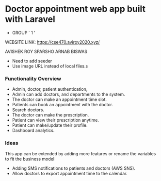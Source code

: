 # Doctor appointment web app built with Laravel

- GROUP ` 1 ' 

WEBSITE LINK: https://cse470.aviroy2020.xyz/

AVISHEK ROY SPARSHO
ARNAB BISWAS

-   Need to add seeder
-   Use image URL instead of local files.s

### Functionality Overview

-   Admin, doctor, patient authentication,
-   Admin can add doctors, and departments to the system.
-   The doctor can make an appointment time slot.
-   Patients can book an appointment with the doctor.
-   Search doctors.
-   The doctor can make the prescription.
-   Patient can view their prescription anytime.
-   Patient can make/update their profile.
-   Dashboard analytics.

### Ideas

This app can be extended by adding more features or rename the variables to fit the business model

-   Adding SMS notifications to patients and doctors (AWS SNS).
-   Allow doctors to export appointment time to the calendar.
